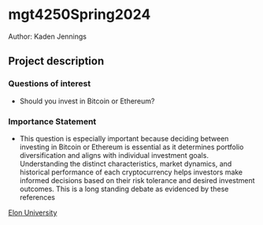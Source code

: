 # mgt4250Spring2024
Author: Kaden Jennings


## Project description
### Questions of interest
  - Should you invest in Bitcoin or Ethereum?
### Importance Statement
  - This question is especially important because deciding between investing in Bitcoin or Ethereum is essential as it determines portfolio diversification and aligns with individual investment goals. Understanding the distinct characteristics, market dynamics, and historical performance of each cryptocurrency helps investors make informed decisions based on their risk tolerance and desired investment outcomes. This is a long standing debate as evidenced by these references

[Elon University](http://www.elon.edu)

